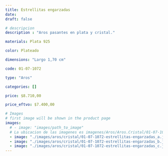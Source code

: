 ```yaml
---
title: Estrellitas engarzadas
date: 
draft: false

# descripcion
description : "Aros pasantes en plata y cristal."

materials: Plata 925

color: Plateado

dimensions: "Largo 1,70 cm"

code: 01-07-1072

type: "Aros"

categories: []

price: $8.710,00

price_eftvo: $7.400,00

# Images
# first image will be shown in the product page
images:
  # - image: "images/path_to_image"
  # La ubicacion de las imagenes es imagenes/Aros/Aros.Cristal/01-07-1072-estrellitas-engarzadas
  - image: "./images/aros/cristal/01-07-1072-estrellitas-engarzadas_a.jpg"
  - image: "./images/aros/cristal/01-07-1072-estrellitas-engarzadas_b.jpg"
  - image: "./images/aros/cristal/01-07-1072-estrellitas-engarzadas_c.jpg"
---
```

